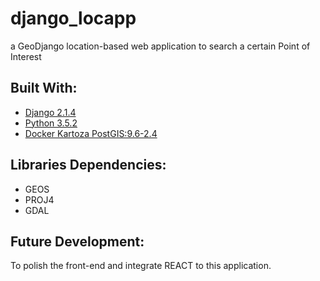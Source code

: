 # django_locapp
a GeoDjango location-based web application to search a certain Point of Interest

## Built With:

* [Django 2.1.4](https://docs.djangoproject.com/en/2.1/releases/2.1.4/)
* [Python 3.5.2](https://www.python.org/downloads/release/python-352/)
* [Docker Kartoza PostGIS:9.6-2.4](https://hub.docker.com/r/kartoza/postgis/)

## Libraries Dependencies:

* GEOS
* PROJ4
* GDAL

## Future Development:

To polish the front-end and integrate REACT to this application.


